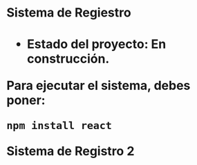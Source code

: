 <h1> Sistema de Regiestro<h1>

- Estado del proyecto: En construcción.

Para ejecutar el sistema, debes poner: 

```npm install react```

Sistema de Registro 2
